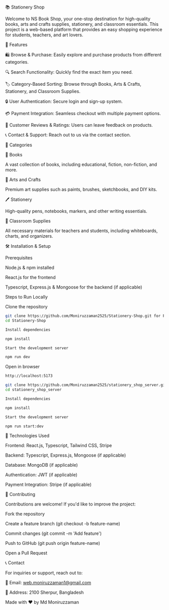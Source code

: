 📚 Stationery Shop

Welcome to NS Book Shop, your one-stop destination for high-quality books, arts and crafts supplies, stationery, and classroom essentials. This project is a web-based platform that provides an easy shopping experience for students, teachers, and art lovers.

🚀 Features

🛍️ Browse & Purchase: Easily explore and purchase products from different categories.

🔍 Search Functionality: Quickly find the exact item you need.

🏷️ Category-Based Sorting: Browse through Books, Arts & Crafts, Stationery, and Classroom Supplies.

🔒 User Authentication: Secure login and sign-up system.

💳 Payment Integration: Seamless checkout with multiple payment options.

📝 Customer Reviews & Ratings: Users can leave feedback on products.

📞 Contact & Support: Reach out to us via the contact section.

📂 Categories

📖 Books

A vast collection of books, including educational, fiction, non-fiction, and more.

🎨 Arts and Crafts

Premium art supplies such as paints, brushes, sketchbooks, and DIY kits.

🖊️ Stationery

High-quality pens, notebooks, markers, and other writing essentials.

🏫 Classroom Supplies

All necessary materials for teachers and students, including whiteboards, charts, and organizers.

🛠️ Installation & Setup

Prerequisites

Node.js & npm installed

React.js for the frontend

Typescript, Express.js & Mongoose for the backend (if applicable)

Steps to Run Locally

Clone the repository

```bash
git clone https://github.com/Moniruzzaman2525/Stationery-Shop.git for Frontend
cd Stationery-Shop

Install dependencies

npm install

Start the development server

npm run dev
```

Open in browser

```bash
http://localhost:5173
```

```bash
git clone https://github.com/Moniruzzaman2525/stationery_shop_server.git for Backend
cd stationery_shop_server

Install dependencies

npm install

Start the development server

npm run start:dev
```

🛒 Technologies Used

Frontend: React.js, Typescript, Tailwind CSS, Stripe

Backend: Typescript, Express.js, Mongoose (if applicable)

Database: MongoDB (if applicable)

Authentication: JWT (if applicable)

Payment Integration: Stripe (if applicable)

🤝 Contributing

Contributions are welcome! If you'd like to improve the project:

Fork the repository

Create a feature branch (git checkout -b feature-name)

Commit changes (git commit -m 'Add feature')

Push to GitHub (git push origin feature-name)

Open a Pull Request

📞 Contact

For inquiries or support, reach out to:

📧 Email: web.moniruzzaman1@gmail.com

📍 Address: 2100 Sherpur, Bangladesh

Made with ❤️ by Md Moniruzzaman

